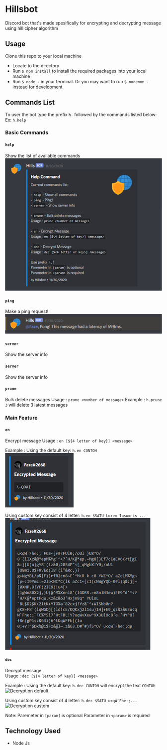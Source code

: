 # Hillsbot
Discord bot that's made spesifically for encrypting and decrypting message using hill cipher algorithm

## Usage
 Clone this repo to your local machine 
- Locate to the directory
- Run `$ npm install` to install the required packages into your local machine
- Run `$ node .` in your terminal. Or you may want to run `$ nodemon .` instead for development

## Commands List

To user the bot type the prefix `h.` followed by the commands listed below:
Ex: `h.help`

### Basic Commands

#### `help`
Show the list of available commands   
![Help](./Screenshots/help.png)

#### `ping`
Make a ping request!  
![Ping](./Screenshots/ping.png)

#### `server`
Show the server info

#### `server`
Show the server info   

#### `prune`
Bulk delete messages
Usage : `prune <number of message>`
Example : `h.prune 3` will delete 3 latest messages


### Main Feature

#### `en`
Encrypt message 
Usage : `en [${4 letter of key}] <message>`

Example : 
Using the default key: `h.en CONTOH` 
![Encryption default](./Screenshots/default_encrypt.png)

Using custom key consist of 4 letter: 
`h.en $SATU Lorem Ipsum is ...` 
![Encryption custom](./Screenshots/custom_encrypt.png)

#### `dec`
Decrypt message  
Usage : `dec [${4 letter of key}] <message>`

Example : 
Using the default key: `h.dec CONTOH`  will encrypt the text `CONTOH`
![Decryption default](./Screenshots/default_deccrypt.png)

Using custom key consist of 4 letter: 
```h.dec $SATU u<qW`Fhe:;...``` 
![Decryption custom](./Screenshots/custom_deccrypt.png)


Note:
Paremeter in `[param]` is optional
Parameter in `<param>` is required


## Technology Used
* Node Js
